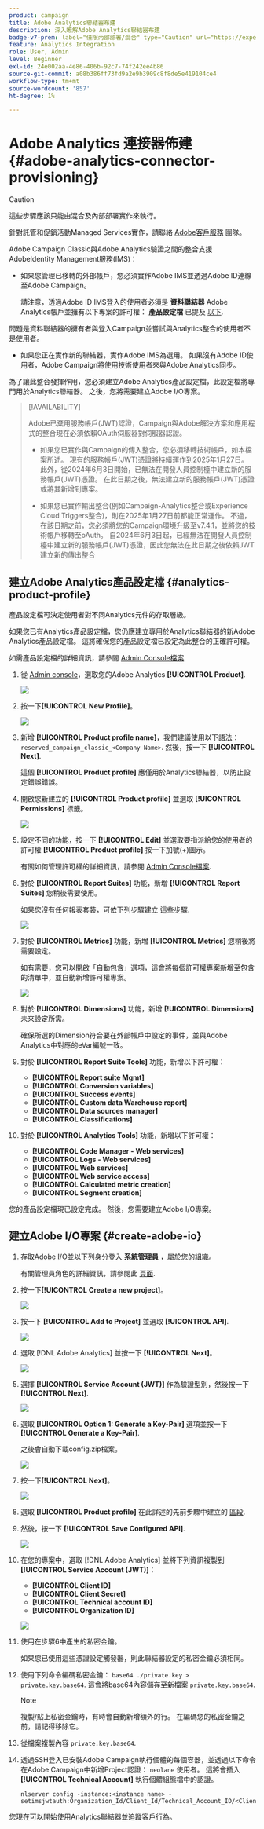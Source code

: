 ```yaml
---
product: campaign
title: Adobe Analytics聯結器布建
description: 深入瞭解Adobe Analytics聯結器布建
badge-v7-prem: label="僅限內部部署/混合" type="Caution" url="https://experienceleague.adobe.com/docs/campaign-classic/using/installing-campaign-classic/architecture-and-hosting-models/hosting-models-lp/hosting-models.html?lang=zh-Hant" tooltip="僅適用於v7內部部署和混合部署"
feature: Analytics Integration
role: User, Admin
level: Beginner
exl-id: 24e002aa-4e86-406b-92c7-74f242ee4b86
source-git-commit: a08b386ff73fd9a2e9b3909c8f8de5e419104ce4
workflow-type: tm+mt
source-wordcount: '857'
ht-degree: 1%

---
```


# Adobe Analytics 連接器佈建 {#adobe-analytics-connector-provisioning}

>[!CAUTION]
>
> 這些步驟應該只能由混合及內部部署實作來執行。
>
>針對託管和促銷活動Managed Services實作，請聯絡 [Adobe客戶服務](https://helpx.adobe.com/tw/enterprise/admin-guide.html/enterprise/using/support-for-experience-cloud.ug.html) 團隊。

Adobe Campaign Classic與Adobe Analytics驗證之間的整合支援AdobeIdentity Management服務(IMS)：

* 如果您管理已移轉的外部帳戶，您必須實作Adobe IMS並透過Adobe ID連線至Adobe Campaign。

  請注意，透過Adobe ID IMS登入的使用者必須是 **資料聯結器** Adobe Analytics帳戶並擁有以下專案的許可權： **產品設定檔** 已提及 [以下](#analytics-product-profile).

問題是資料聯結器的擁有者與登入Campaign並嘗試與Analytics整合的使用者不是使用者。

* 如果您正在實作新的聯結器，實作Adobe IMS為選用。 如果沒有Adobe ID使用者，Adobe Campaign將使用技術使用者來與Adobe Analytics同步。

為了讓此整合發揮作用，您必須建立Adobe Analytics產品設定檔，此設定檔將專門用於Analytics聯結器。 之後，您將需要建立Adobe I/O專案。

>[!AVAILABILITY]
>
> Adobe已棄用服務帳戶(JWT)認證，Campaign與Adobe解決方案和應用程式的整合現在必須依賴OAuth伺服器對伺服器認證。 </br>
>
> * 如果您已實作與Campaign的傳入整合，您必須移轉技術帳戶，如本檔案所述。 現有的服務帳戶(JWT)憑證將持續運作到2025年1月27日。 此外，從2024年6月3日開始，已無法在開發人員控制檯中建立新的服務帳戶(JWT)憑證。 在此日期之後，無法建立新的服務帳戶(JWT)憑證或將其新增到專案。 </br>
>
> * 如果您已實作輸出整合(例如Campaign-Analytics整合或Experience Cloud Triggers整合)，則在2025年1月27日前都能正常運作。 不過，在該日期之前，您必須將您的Campaign環境升級至v7.4.1，並將您的技術帳戶移轉至oAuth。 自2024年6月3日起，已經無法在開發人員控制檯中建立新的服務帳戶(JWT)憑證，因此您無法在此日期之後依賴JWT建立新的傳出整合

## 建立Adobe Analytics產品設定檔 {#analytics-product-profile}

產品設定檔可決定使用者對不同Analytics元件的存取層級。

如果您已有Analytics產品設定檔，您仍應建立專用於Analytics聯結器的新Adobe Analytics產品設定檔。 這將確保您的產品設定檔已設定為此整合的正確許可權。

如需產品設定檔的詳細資訊，請參閱 [Admin Console檔案](https://helpx.adobe.com/mt/enterprise/admin-guide.html).

1. 從 [Admin console](https://adminconsole.adobe.com/)，選取您的Adobe Analytics **[!UICONTROL Product]**.

   ![](assets/do-not-localize/triggers_1.png)

1. 按一下&#x200B;**[!UICONTROL New Profile]**。

   ![](assets/do-not-localize/triggers_2.png)

1. 新增 **[!UICONTROL Product profile name]**，我們建議使用以下語法： `reserved_campaign_classic_<Company Name>`. 然後，按一下 **[!UICONTROL Next]**.

   這個 **[!UICONTROL Product profile]** 應僅用於Analytics聯結器，以防止設定錯誤錯誤。

1. 開啟您新建立的 **[!UICONTROL Product profile]** 並選取 **[!UICONTROL Permissions]** 標籤。

   ![](assets/do-not-localize/triggers_3.png)

1. 設定不同的功能，按一下 **[!UICONTROL Edit]** 並選取要指派給您的使用者的許可權 **[!UICONTROL Product profile]** 按一下加號(+)圖示。

   有關如何管理許可權的詳細資訊，請參閱 [Admin Console檔案](https://helpx.adobe.com/mt/enterprise/using/manage-permissions-and-roles.html).

1. 對於 **[!UICONTROL Report Suites]** 功能，新增 **[!UICONTROL Report Suites]** 您稍後需要使用。

   如果您沒有任何報表套裝，可依下列步驟建立 [這些步驟](../../platform/using/gs-aa.md).

   ![](assets/do-not-localize/triggers_4.png)

1. 對於 **[!UICONTROL Metrics]** 功能，新增 **[!UICONTROL Metrics]** 您稍後將需要設定。

   如有需要，您可以開啟「自動包含」選項，這會將每個許可權專案新增至包含的清單中，並自動新增許可權專案。

   ![](assets/do-not-localize/triggers_13.png)

1. 對於 **[!UICONTROL Dimensions]** 功能，新增 **[!UICONTROL Dimensions]** 未來設定所需。

   確保所選的Dimension符合要在外部帳戶中設定的事件，並與Adobe Analytics中對應的eVar編號一致。

1. 對於 **[!UICONTROL Report Suite Tools]** 功能，新增以下許可權：

   * **[!UICONTROL Report suite Mgmt]**
   * **[!UICONTROL Conversion variables]**
   * **[!UICONTROL Success events]**
   * **[!UICONTROL Custom data Warehouse report]**
   * **[!UICONTROL Data sources manager]**
   * **[!UICONTROL Classifications]**

1. 對於 **[!UICONTROL Analytics Tools]** 功能，新增以下許可權：

   * **[!UICONTROL Code Manager - Web services]**
   * **[!UICONTROL Logs - Web services]**
   * **[!UICONTROL Web services]**
   * **[!UICONTROL Web service access]**
   * **[!UICONTROL Calculated metric creation]**
   * **[!UICONTROL Segment creation]**

您的產品設定檔現已設定完成。 然後，您需要建立Adobe I/O專案。

## 建立Adobe I/O專案 {#create-adobe-io}

1. 存取Adobe I/O並以下列身分登入 **系統管理員** ，屬於您的組織。

   有關管理員角色的詳細資訊，請參閱此 [頁面](https://helpx.adobe.com/enterprise/using/admin-roles.html).

1. 按一下&#x200B;**[!UICONTROL Create a new project]**。

   ![](assets/do-not-localize/triggers_5.png)

1. 按一下 **[!UICONTROL Add to Project]** 並選取 **[!UICONTROL API]**.

   ![](assets/do-not-localize/triggers_6.png)

1. 選取 [!DNL Adobe Analytics] 並按一下 **[!UICONTROL Next]**。

   ![](assets/do-not-localize/triggers_7.png)

1. 選擇 **[!UICONTROL Service Account (JWT)]** 作為驗證型別，然後按一下 **[!UICONTROL Next]**.

   ![](assets/do-not-localize/triggers_8.png)

1. 選取 **[!UICONTROL Option 1: Generate a Key-Pair]** 選項並按一下 **[!UICONTROL Generate a Key-Pair]**.

   之後會自動下載config.zip檔案。

   ![](assets/do-not-localize/triggers_9.png)

1. 按一下&#x200B;**[!UICONTROL Next]**。

   ![](assets/do-not-localize/triggers_10.png)

1. 選取 **[!UICONTROL Product profile]** 在此詳述的先前步驟中建立的 [區段](#analytics-product-profile).

1. 然後，按一下 **[!UICONTROL Save Configured API]**.

   ![](assets/do-not-localize/triggers_11.png)

1. 在您的專案中，選取 [!DNL Adobe Analytics] 並將下列資訊複製到 **[!UICONTROL Service Account (JWT)]**：

   * **[!UICONTROL Client ID]**
   * **[!UICONTROL Client Secret]**
   * **[!UICONTROL Technical account ID]**
   * **[!UICONTROL Organization ID]**

   ![](assets/do-not-localize/triggers_12.png)

1. 使用在步驟6中產生的私密金鑰。

   如果您已使用這些憑證設定觸發器，則此聯結器設定的私密金鑰必須相同。

1. 使用下列命令編碼私密金鑰： `base64 ./private.key > private.key.base64`. 這會將base64內容儲存至新檔案 `private.key.base64`.

   >[!NOTE]
   >
   >複製/貼上私密金鑰時，有時會自動新增額外的行。 在編碼您的私密金鑰之前，請記得移除它。

1. 從檔案複製內容 `private.key.base64`.

1. 透過SSH登入已安裝Adobe Campaign執行個體的每個容器，並透過以下命令在Adobe Campaign中新增Project認證： `neolane` 使用者。 這將會插入 **[!UICONTROL Technical Account]** 執行個體組態檔中的認證。

   ```
   nlserver config -instance:<instance name> -setimsjwtauth:Organization_Id/Client_Id/Technical_Account_ID/<Client_Secret>/<Base64_encoded_Private_Key>
   ```

您現在可以開始使用Analytics聯結器並追蹤客戶行為。
